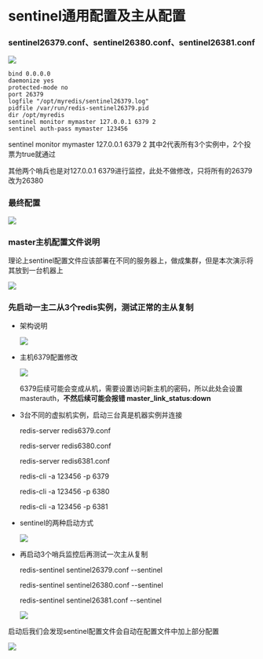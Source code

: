 # sentinel通用配置及主从配置

### sentinel26379.conf、sentinel26380.conf、sentinel26381.conf

![](images/6.sentinel配置.png)


```shell
bind 0.0.0.0
daemonize yes
protected-mode no
port 26379
logfile "/opt/myredis/sentinel26379.log"
pidfile /var/run/redis-sentinel26379.pid
dir /opt/myredis
sentinel monitor mymaster 127.0.0.1 6379 2
sentinel auth-pass mymaster 123456
```

sentinel monitor mymaster 127.0.0.1 6379 2  其中2代表所有3个实例中，2个投票为true就通过

其他两个哨兵也是对127.0.0.1 6379进行监控，此处不做修改，只将所有的26379改为26380



### 最终配置

![](images/7.sentinel集群配置.png)

### master主机配置文件说明

理论上sentinel配置文件应该部署在不同的服务器上，做成集群，但是本次演示将其放到一台机器上

![](images/8.sentinel部署.png)

### 先启动一主二从3个redis实例，测试正常的主从复制

- 架构说明

  ![](images/9.架构说明.png)


- 主机6379配置修改

  ![](images/10.主机配置master访问密码.png)

  6379后续可能会变成从机，需要设置访问新主机的密码，所以此处会设置masterauth，**不然后续可能会报错 master_link_status:down**

- 3台不同的虚拟机实例，启动三台真是机器实例并连接

  redis-server redis6379.conf

  redis-server redis6380.conf

  redis-server redis6381.conf

  redis-cli -a 123456 -p 6379

  redis-cli -a 123456 -p 6380

  redis-cli -a 123456 -p 6381

- sentinel的两种启动方式

  ![](images/11.sentinel启动方式.png)

- 再启动3个哨兵监控后再测试一次主从复制

  redis-sentinel sentinel26379.conf --sentinel

  redis-sentinel sentinel26380.conf --sentinel

  redis-sentinel sentinel26381.conf --sentinel

  ![](images/12.sentinel启动结果查询.png)


启动后我们会发现sentinel配置文件会自动在配置文件中加上部分配置

![](images/13.sentinel文件重写.png)









